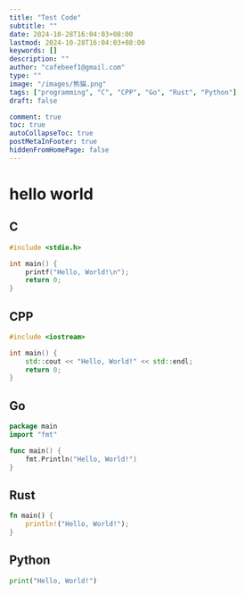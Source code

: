```yaml
---
title: "Test Code"
subtitle: ""
date: 2024-10-28T16:04:03+08:00
lastmod: 2024-10-28T16:04:03+08:00
keywords: []
description: ""
author: "cafebeef1@gmail.com"
type: ""
image: "/images/熊猫.png"
tags: ["programming", "C", "CPP", "Go", "Rust", "Python"]
draft: false

comment: true
toc: true
autoCollapseToc: true
postMetaInFooter: true
hiddenFromHomePage: false
---
```


# hello world
## C
```C
#include <stdio.h>

int main() {
    printf("Hello, World!\n");
    return 0;
}
```

## CPP
```CPP
#include <iostream>

int main() {
    std::cout << "Hello, World!" << std::endl;
    return 0;
}
```

## Go
```Go
package main
import "fmt"

func main() {
    fmt.Println("Hello, World!")
}
```

## Rust
```Rust
fn main() {
    println!("Hello, World!");
}
```

## Python
```Python
print("Hello, World!")
```
